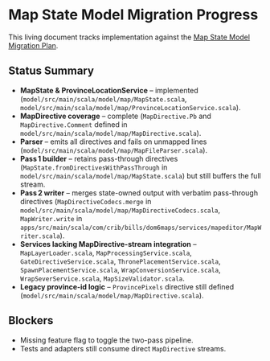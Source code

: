 # Map State Model Migration Progress


This living document tracks implementation against the [Map State Model Migration Plan](map_state_model_migration.md).

## Status Summary
- **MapState & ProvinceLocationService** – implemented (`model/src/main/scala/model/map/MapState.scala`, `model/src/main/scala/model/map/ProvinceLocationService.scala`).
- **MapDirective coverage** – complete (`MapDirective.Pb` and `MapDirective.Comment` defined in `model/src/main/scala/model/map/MapDirective.scala`).
- **Parser** – emits all directives and fails on unmapped lines (`model/src/main/scala/model/map/MapFileParser.scala`).
- **Pass 1 builder** – retains pass-through directives (`MapState.fromDirectivesWithPassThrough` in `model/src/main/scala/model/map/MapState.scala`) but still buffers the full stream.
- **Pass 2 writer** – merges state-owned output with verbatim pass-through directives (`MapDirectiveCodecs.merge` in `model/src/main/scala/model/map/MapDirectiveCodecs.scala`, `MapWriter.write` in `apps/src/main/scala/com/crib/bills/dom6maps/services/mapeditor/MapWriter.scala`).
- **Services lacking MapDirective-stream integration** – `MapLayerLoader.scala`, `MapProcessingService.scala`, `GateDirectiveService.scala`, `ThronePlacementService.scala`, `SpawnPlacementService.scala`, `WrapConversionService.scala`, `WrapSeverService.scala`, `MapSizeValidator.scala`.
- **Legacy province-id logic** – `ProvincePixels` directive still defined (`model/src/main/scala/model/map/MapDirective.scala`).

## Blockers
- Missing feature flag to toggle the two-pass pipeline.
- Tests and adapters still consume direct `MapDirective` streams.
